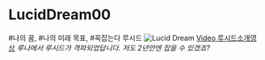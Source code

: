 # LucidDream00
 #나의 꿈, #나의 미래 목표, #꼭잡는다 루시드  ![Lucid Dream](https://i.ytimg.com/vi/D39UobLJMDQ/maxresdefault.jpg)
[Video 루시드소개영상](https://youtu.be/79aP3Vkc7Vw)  *루나에서 루시드가 격파되었답니다. 저도 2년안엔 잡을 수 있겠죠?*
